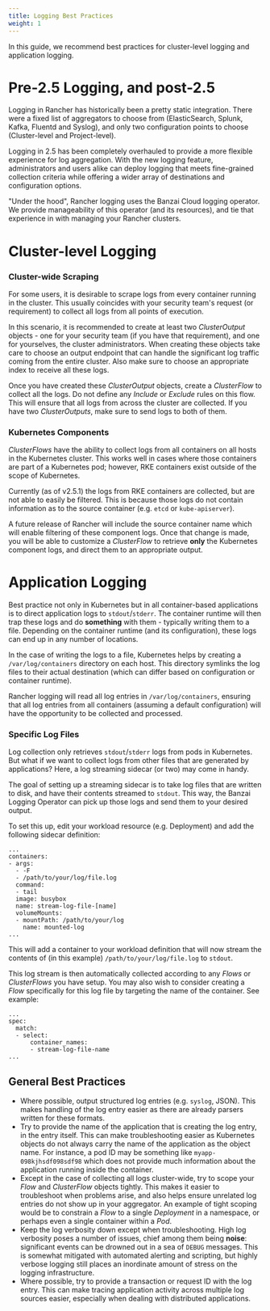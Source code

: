 ```yaml
---
title: Logging Best Practices
weight: 1
---
```

In this guide, we recommend best practices for cluster-level logging and application logging.
# Pre-2.5 Logging, and post-2.5

Logging in Rancher has historically been a pretty static integration. There were a fixed list of aggregators to choose from (ElasticSearch, Splunk, Kafka, Fluentd and Syslog), and only two configuration points to choose (Cluster-level and Project-level).

Logging in 2.5 has been completely overhauled to provide a more flexible experience for log aggregation. With the new logging feature, administrators and users alike can deploy logging that meets fine-grained collection criteria while offering a wider array of destinations and configuration options. 

"Under the hood", Rancher logging uses the Banzai Cloud logging operator. We provide manageability of this operator (and its resources), and tie that experience in with managing your Rancher clusters. 

# Cluster-level Logging

### Cluster-wide Scraping

For some users, it is desirable to scrape logs from every container running in the cluster. This usually coincides with your security team's request (or requirement) to collect all logs from all points of execution.

In this scenario, it is recommended to create at least two _ClusterOutput_ objects - one for your security team (if you have that requirement), and one for yourselves, the cluster administrators. When creating these objects take care to choose an output endpoint that can handle the significant log traffic coming from the entire cluster. Also make sure to choose an appropriate index to receive all these logs.

Once you have created these _ClusterOutput_ objects, create a _ClusterFlow_ to collect all the logs. Do not define any _Include_ or _Exclude_ rules on this flow. This will ensure that all logs from across the cluster are collected. If you have two _ClusterOutputs_, make sure to send logs to both of them. 

### Kubernetes Components

_ClusterFlows_ have the ability to collect logs from all containers on all hosts in the Kubernetes cluster. This works well in cases where those containers are part of a Kubernetes pod; however, RKE containers exist outside of the scope of Kubernetes.

Currently (as of v2.5.1) the logs from RKE containers are collected, but are not able to easily be filtered. This is because those logs do not contain information as to the source container (e.g. `etcd` or `kube-apiserver`). 

A future release of Rancher will include the source container name which will enable filtering of these component logs. Once that change is made, you will be able to customize a _ClusterFlow_ to retrieve **only** the Kubernetes component logs, and direct them to an appropriate output.

# Application Logging

Best practice not only in Kubernetes but in all container-based applications is to direct application logs to `stdout`/`stderr`. The container runtime will then trap these logs and do **something** with them - typically writing them to a file. Depending on the container runtime (and its configuration), these logs can end up in any number of locations.

In the case of writing the logs to a file, Kubernetes helps by creating a `/var/log/containers` directory on each host. This directory symlinks the log files to their actual destination (which can differ based on configuration or container runtime). 

Rancher logging will read all log entries in `/var/log/containers`, ensuring that all log entries from all containers (assuming a default configuration) will have the opportunity to be collected and processed. 

### Specific Log Files

Log collection only retrieves `stdout`/`stderr` logs from pods in Kubernetes. But what if we want to collect logs from other files that are generated by applications? Here, a log streaming sidecar (or two) may come in handy.

The goal of setting up a streaming sidecar is to take log files that are written to disk, and have their contents streamed to `stdout`. This way, the Banzai Logging Operator can pick up those logs and send them to your desired output. 

To set this up, edit your workload resource (e.g. Deployment) and add the following sidecar definition:

```
...
containers:
- args:
  - -F
  - /path/to/your/log/file.log
  command:
  - tail
  image: busybox
  name: stream-log-file-[name]
  volumeMounts:
  - mountPath: /path/to/your/log
    name: mounted-log
...
```

This will add a container to your workload definition that will now stream the contents of (in this example) `/path/to/your/log/file.log` to `stdout`.

This log stream is then automatically collected according to any _Flows_ or _ClusterFlows_ you have setup. You may also wish to consider creating a _Flow_ specifically for this log file by targeting the name of the container. See example:

```
...
spec:
  match:
  - select:
      container_names:
      - stream-log-file-name
...
```


## General Best Practices

- Where possible, output structured log entries (e.g. `syslog`, JSON). This makes handling of the log entry easier as there are already parsers written for these formats. 
- Try to provide the name of the application that is creating the log entry, in the entry itself. This can make troubleshooting easier as Kubernetes objects do not always carry the name of the application as the object name. For instance, a pod ID may be something like `myapp-098kjhsdf098sdf98` which does not provide much information about the application running inside the container. 
- Except in the case of collecting all logs cluster-wide, try to scope your _Flow_ and _ClusterFlow_ objects tightly. This makes it easier to troubleshoot when problems arise, and also helps ensure unrelated log entries do not show up in your aggregator. An example of tight scoping would be to constrain a _Flow_ to a single _Deployment_ in a namespace, or perhaps even a single container within a _Pod_.
- Keep the log verbosity down except when troubleshooting. High log verbosity poses a number of issues, chief among them being **noise**: significant events can be drowned out in a sea of `DEBUG` messages. This is somewhat mitigated with automated alerting and scripting, but highly verbose logging still places an inordinate amount of stress on the logging infrastructure. 
- Where possible, try to provide a transaction or request ID with the log entry. This can make tracing application activity across multiple log sources easier, especially when dealing with distributed applications. 